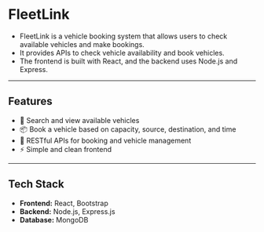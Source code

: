# FleetLink

- FleetLink is a vehicle booking system that allows users to check available vehicles and make bookings.
- It provides APIs to check vehicle availability and book vehicles.  
- The frontend is built with React, and the backend uses Node.js and Express.

---

## Features

- 🚚 Search and view available vehicles  
- 📦 Book a vehicle based on capacity, source, destination, and time
- 🔄 RESTful APIs for booking and vehicle management  
- ⚡ Simple and clean frontend 

---

## Tech Stack

- **Frontend:** React, Bootstrap  
- **Backend:** Node.js, Express.js  
- **Database:** MongoDB  
